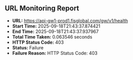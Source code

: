 ## URL Monitoring Report

- **URL:** https://api-gw1-prod1.fisglobal.com/gw/v1/health
- **Start Time:** 2025-09-18T21:43:37.874421
- **End Time:** 2025-09-18T21:43:37.937967
- **Total Time Taken:** 0.063546 seconds
- **HTTP Status Code:** 403
- **Status:** Failure
- **Failure Reason:** HTTP Status Code: 403
